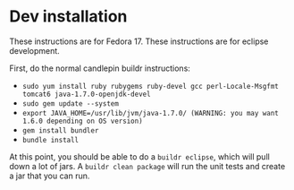 Dev installation
================

These instructions are for Fedora 17. These instructions are for eclipse development.

First, do the normal candlepin buildr instructions:

 * `sudo yum install ruby rubygems ruby-devel gcc perl-Locale-Msgfmt tomcat6 java-1.7.0-openjdk-devel`
 * `sudo gem update --system`
 * `export JAVA_HOME=/usr/lib/jvm/java-1.7.0/ (WARNING: you may want 1.6.0 depending on OS version)`
 * `gem install bundler`
 * `bundle install`

At this point, you should be able to do a `buildr eclipse`, which will pull down a lot of jars. A `buildr clean package` will run the unit tests and create a jar that you can run.

